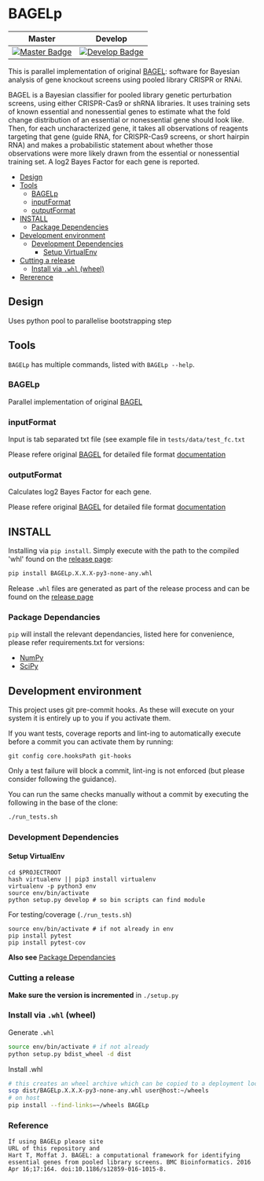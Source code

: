 # BAGELp
| Master                                              | Develop                                               |
| --------------------------------------------------- | ----------------------------------------------------- |
| [![Master Badge][travis-master-badge]][travis-repo] | [![Develop Badge][travis-develop-badge]][travis-repo] |

This is parallel implementation of original [BAGEL][BAGEL]: software for Bayesian analysis of gene knockout screens using pooled library CRISPR or RNAi.

BAGEL is a Bayesian classifier for pooled library genetic perturbation screens, using either CRISPR-Cas9 or shRNA libraries. 
It uses training sets of known essential and nonessential genes to estimate what the fold change distribution of 
an essential or nonessential gene should look like. Then, for each uncharacterized gene, it takes all observations 
of reagents targeting that gene (guide RNA, for CRISPR-Cas9 screens, or short hairpin RNA) and makes a probabilistic statement 
about whether those observations were more likely drawn from the essential or nonessential training set. A log2 Bayes Factor for each gene is reported.

<!-- TOC depthFrom:2 depthTo:6 withLinks:1 updateOnSave:1 orderedList:0 -->

- [Design](#design)
- [Tools](#tools)
	- [BAGELp](#BAGELp)
	- [inputFormat](#inputformat)
	- [outputFormat](#outputformat)
- [INSTALL](#install)
	- [Package Dependencies](#package-dependencies)
- [Development environment](#development-environment)
	- [Development Dependencies](#development-dependencies)
		- [Setup VirtualEnv](#setup-virtualenv)
- [Cutting a release](#cutting-a-release)
	- [Install via `.whl` (wheel)](#install-via-whl-wheel)
- [Rererence](#reference)

<!-- /TOC -->

## Design
Uses python pool to parallelise bootstrapping step

## Tools

`BAGELp` has multiple commands, listed with `BAGELp --help`.

### BAGELp

Parallel implementation of original [BAGEL][BAGEL]

### inputFormat
Input is tab separated txt file (see example file in `tests/data/test_fc.txt`

Please refere original [BAGEL][BAGEL] for detailed file format [documentation][documentation]

### outputFormat

Calculates log2 Bayes Factor for each gene.

Please refere original  [BAGEL][BAGEL] for detailed file format [documentation][documentation]

## INSTALL
Installing via `pip install`. Simply execute with the path to the compiled 'whl' found on the [release page][BAGELp-releases]:

```bash
pip install BAGELp.X.X.X-py3-none-any.whl
```

Release `.whl` files are generated as part of the release process and can be found on the [release page][BAGELp-releases]

### Package Dependancies

`pip` will install the relevant dependancies, listed here for convenience, please refer requirements.txt for versions:
* [NumPy]
* [SciPy]

## Development environment

This project uses git pre-commit hooks.  As these will execute on your system it
is entirely up to you if you activate them.

If you want tests, coverage reports and lint-ing to automatically execute before
a commit you can activate them by running:

```
git config core.hooksPath git-hooks
```

Only a test failure will block a commit, lint-ing is not enforced (but please consider
following the guidance).

You can run the same checks manually without a commit by executing the following
in the base of the clone:

```bash
./run_tests.sh
```

### Development Dependencies

#### Setup VirtualEnv

```
cd $PROJECTROOT
hash virtualenv || pip3 install virtualenv
virtualenv -p python3 env
source env/bin/activate
python setup.py develop # so bin scripts can find module
```

For testing/coverage (`./run_tests.sh`)

```
source env/bin/activate # if not already in env
pip install pytest
pip install pytest-cov
```

__Also see__ [Package Dependancies](#package-dependancies)

### Cutting a release

__Make sure the version is incremented__ in `./setup.py`

### Install via `.whl` (wheel)

Generate `.whl`

```bash
source env/bin/activate # if not already
python setup.py bdist_wheel -d dist
```

Install .whl

```bash
# this creates an wheel archive which can be copied to a deployment location, e.g.
scp dist/BAGELp.X.X.X-py3-none-any.whl user@host:~/wheels
# on host
pip install --find-links=~/wheels BAGELp
```

### Reference
```
If using BAGELp please site
URL of this repository and
Hart T, Moffat J. BAGEL: a computational framework for identifying essential genes from pooled library screens. BMC Bioinformatics. 2016 Apr 16;17:164. doi:10.1186/s12859-016-1015-8.
```
<!--refs-->
 [NumPy]: http://www.numpy.org/
 [SciPy]: https://www.scipy.org
 [BAGEL]: https://sourceforge.net/projects/bagel-for-knockout-screens/
 [travis-master-badge]: https://travis-ci.org/sb43/BAGELp.svg?branch=master
 [travis-develop-badge]: https://travis-ci.org/sb43/BAGELp.svg?branch=develop
 [travis-repo]: https://travis-ci.org/sb43/BAGELp
 [BAGELp-releases]: https://github.com/sb43/BAGELp/releases
 [documentation]: https://sourceforge.net/p/bagel-for-knockout-screens/wiki/Home/#8fde
